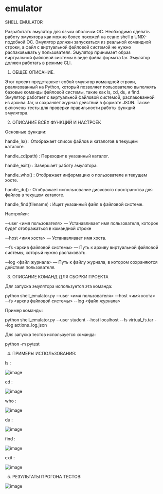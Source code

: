 # emulator 
SHELL EMULATOR

Разработать эмулятор для языка оболочки ОС. Необходимо сделать работу эмулятора как можно более похожей на сеанс shell в UNIX-подобной ОС. Эмулятор должен запускаться из реальной командной строки, а файл с виртуальной файловой системой не нужно распаковывать у пользователя. Эмулятор принимает образ виртуальной файловой системы в виде файла формата tar. Эмулятор должен работать в режиме CLI.

1. ОБЩЕЕ ОПИСАНИЕ.

Этот проект представляет собой эмулятор командной строки, реализованный на Python, который позволяет пользователю выполнять базовые команды файловой системы, такие как ls, cd, du, и find. Эмулятор работает с виртуальной файловой системой, распакованной из архива .tar, и сохраняет журнал действий в формате JSON. Также включены тесты для проверки правильности работы функций эмулятора.

2. ОПИСАНИЕ ВСЕХ ФУНКЦИЙ И НАСТРОЕК

Основные функции:

handle_ls() : Отображает список файлов и каталогов в текущем каталоге.

handle_cd(path) : Переходит в указанный каталог.

handle_exit() : Завершает работу эмулятора.

handle_who() : Отображает информацию о пользователе и текущем хосте.

handle_du() : Отображает использование дискового пространства для файлов в текущем каталоге.

handle_find(filename) : Ищет указанный файл в файловой системе.

Настройки:

--user <имя пользователя> — Устанавливает имя пользователя, которое будет отображаться в командной строке

--host <имя хоста> — Устанавливает имя хоста.

--fs <архив файловой системы> — Путь к архиву виртуальной файловой системы, который нужно распаковать.

--log <файл журнала> — Путь к файлу журнала, в котором сохраняются действия пользователя.

3. ОПИСАНИЕ КОМАНД ДЛЯ СБОРКИ ПРОЕКТА

Для запуска эмулятора используется эта команда:

python shell_emulator.py --user <имя пользователя> --host <имя хоста> --fs <архив файловой системы> --log <файл журнала>

Пример команды:

python shell_emulator.py --user student --host localhost --fs virtual_fs.tar --log actions_log.json

Для запуска тестов используется команда:

python -m pytest

4. ПРИМЕРЫ ИСПОЛЬЗОВАНИЯ:

ls :

![image](https://github.com/user-attachments/assets/b6f16b98-3633-41e8-b51b-a66088ee4a86)

cd :

![image](https://github.com/user-attachments/assets/7421ba1c-0415-48b2-811f-c03f77a39393)

who :

![image](https://github.com/user-attachments/assets/507e550a-20df-42b9-8210-8c1d1252025e)

du :

![image](https://github.com/user-attachments/assets/f0040409-98a0-46ce-80eb-8056866418c5)

find :

![image](https://github.com/user-attachments/assets/d32db8b7-9028-4f2c-9ef7-6810bc38e376)

exit :

![image](https://github.com/user-attachments/assets/c39449d9-7865-4fd5-97d5-9f51f4d6365e)

5. РЕЗУЛЬТАТЫ ПРОГОНА ТЕСТОВ:

![image](https://github.com/user-attachments/assets/18b56b50-faf3-4e39-ab72-f2248b7242cd)
